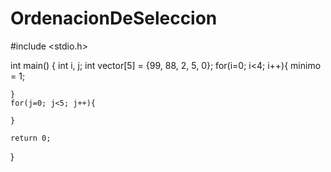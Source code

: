 # OrdenacionDeSeleccion
#include <stdio.h>


int main() {
	int i, j;
	int vector[5] = {99, 88, 2, 5, 0};
	for(i=0; i<4; i++){
		minimo = 1;
		
		
	}	
	for(j=0; j<5; j++){
		
	}
	
	return 0;
}
